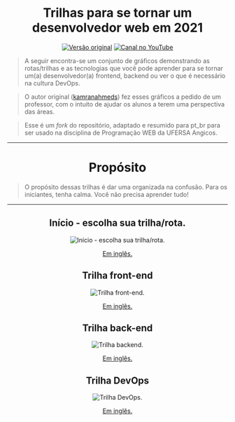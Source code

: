 <div style="text-align: center;">

# Trilhas para se tornar um desenvolvedor web em 2021

[![Versão original](https://img.shields.io/badge/-Roadmaps%20-0a0a0a.svg?style=flat&colorA=0a0a0a)](http://roadmap.sh)
[![Canal no YouTube](https://img.shields.io/badge/%E2%9D%A4-YouTube%20Channel-0a0a0a.svg?style=flat&colorA=0a0a0a)](https://www.youtube.com/channel/UCA0H2KIWgWTwpTFjSxp0now?sub_confirmation=1)

</div>

> A seguir encontra-se um conjunto de gráficos demonstrando as rotas/trilhas e as tecnologias que você pode aprender para se tornar um(a) desenvolvedor(a) frontend, backend ou ver o que é necessário na cultura DevOps.

> O autor original ([kamranahmeds](https://github.com/kamranahmedse)) fez esses gráficos a pedido de um professor, com o intuito de ajudar os alunos a terem uma perspectiva das áreas.

> Esse é um *fork* do repositório, adaptado e resumido para pt_br para ser usado na disciplina de Programação WEB da UFERSA Angicos.

***

<div style="text-align: center;">

# Propósito

</div>

> O propósito dessas trilhas é dar uma organizada na confusão. Para os iniciantes, tenha calma. Você não precisa aprender tudo!

***

<div style="text-align: center;">

## Início - escolha sua trilha/rota.

![Início - escolha sua trilha/rota.](./img_pt_br/intro-map.png)

[Em inglês.](./img_en_us/intro-map.png)

## Trilha front-end 

![Trilha front-end.](./img_pt_br/frontend-map.png)

[Em inglês.](./img_en_us/frontend-map.png)

## Trilha back-end

![Trilha backend.](./img_pt_br/backend-map.png)

[Em inglês.](./img_en_us/backend-map.png)

## Trilha DevOps

![Trilha DevOps.](./img_pt_br/devops-map.png)

[Em inglês.](/img_en_us/devops-map.png)

</div>